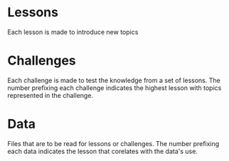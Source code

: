# Lessons
Each lesson is made to introduce new topics

# Challenges
Each challenge is made to test the knowledge from a set of lessons.  The number prefixing each challenge indicates the highest lesson with topics represented in the challenge.

# Data
Files that are to be read for lessons or challenges.  The number prefixing each data indicates the lesson that corelates with the data's use. 